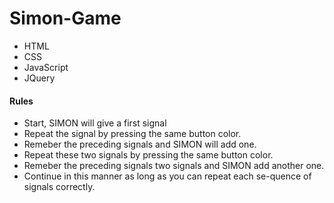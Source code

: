 # Simon-Game

- HTML
- CSS
- JavaScript
- JQuery

#### Rules
- Start, SIMON will give a first signal
- Repeat the signal by pressing the same button color.
- Remeber the preceding signals and SIMON will add one.
- Repeat these two signals by pressing the same button color.
- Remeber the preceding signals two signals and SIMON add another one.
- Continue in this manner as long as you can repeat each se-quence of signals correctly.
